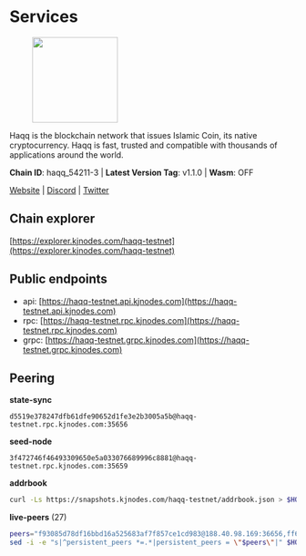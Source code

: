 # Services

<figure><img src="https://raw.githubusercontent.com/kj89/testnet_manuals/main/pingpub/logos/haqq.png" width="150" alt=""><figcaption></figcaption></figure>

Haqq is the blockchain network that issues Islamic Coin,  its native cryptocurrency. Haqq is fast, trusted and  compatible with thousands of applications around the world.

**Chain ID**: haqq_54211-3 | **Latest Version Tag**: v1.1.0 | **Wasm**: OFF

[Website](https://islamiccoin.net) | [Discord](https://discord.gg/hU9MHG5kZq) | [Twitter](https://twitter.com/Islamic_Coin)




## Chain explorer
[https://explorer.kjnodes.com/haqq-testnet](https://explorer.kjnodes.com/haqq-testnet)

## Public endpoints

* api: [https://haqq-testnet.api.kjnodes.com](https://haqq-testnet.api.kjnodes.com)
* rpc: [https://haqq-testnet.rpc.kjnodes.com](https://haqq-testnet.rpc.kjnodes.com)
* grpc: [https://haqq-testnet.grpc.kjnodes.com](https://haqq-testnet.grpc.kjnodes.com)

## Peering

**state-sync**

```text
d5519e378247dfb61dfe90652d1fe3e2b3005a5b@haqq-testnet.rpc.kjnodes.com:35656
```

**seed-node**

```text
3f472746f46493309650e5a033076689996c8881@haqq-testnet.rpc.kjnodes.com:35659
```

**addrbook**
```bash
curl -Ls https://snapshots.kjnodes.com/haqq-testnet/addrbook.json > $HOME/.haqqd/config/addrbook.json
```

**live-peers** (27)
```bash
peers="f93085d78df16bbd16a525683af7f857ce1cd983@188.40.98.169:36656,ff6df373bf7bce436d488d2d8f5f5b283c6431d4@51.79.100.160:26656,b9e8ec4eeb359e1b3cf5675563e72787b9d40adf@95.217.132.146:26656,3df5a68b919177179c6dcb0b9c9354fd6bbba1c8@65.109.92.240:20116,d5519e378247dfb61dfe90652d1fe3e2b3005a5b@65.109.68.190:35656,ba56c564a5430632e59e2b08fc348735bc56b32f@154.12.232.140:26656,bc777df96c83c0433561c88c541dbbc520928f6c@195.3.221.239:26656,23ff658b56fbb8bc73372973a34733ff5d79b435@142.132.202.50:11604,56158e0f2acf850114e82644afceb565a73b08cc@185.144.99.95:26656,0833039f717227ccd156d156ea772746b8ac6d71@146.19.24.139:26656,6771e65c1b30cc514faf5943320fdda480fe9124@95.216.39.183:26656,c1daefce01efd7ab1c10bd503d386d08cf03c573@78.47.51.242:26656,78e3ef8adf819b479acc13a2f92ab5c0fa350aeb@66.45.231.30:11464,927a323649e7dd8d4c75da6e5edaee439652b46f@65.109.92.241:20116,2d13d679b64e1a574904a140f72815644ec71131@65.21.133.125:30656,00b1befaceba6b0178d2b6076ae0968adf4bd7b5@65.108.67.152:26656,ed145a35b436878c1f1c10634bd18600f3696e17@95.217.181.142:26656,32a8eec046b95e8646ff0810b4596dc7083a0beb@65.108.145.131:26656,3ba8280c245f4d63a8f7913aea64a5071f0c76d7@65.109.18.166:54656,59af99085c961a6a5c8dc4bc8b3abffda16ddccb@135.181.38.62:26656,f57fae1bdea281392b563a58978a2d8c0a37725f@95.217.233.234:26656,24e894d4d8a18276acf6051cccf369a1ce69842d@65.108.151.105:26656,0629018cef2e53288757381ffdc0b84cbb5931cc@95.216.1.249:26656,48a2a7762a579d25bca95b0a3548b714238dd60b@213.239.216.252:20656,6fad54232f11a0306bd0d942c2ec5f9ba0ae2f1a@34.91.54.209:26656,90b40d2b773090b82aa7788c2d1937e4fd6d2dc0@65.108.231.124:19656,9444cf6e8cc3e452f8006acce0283d87ee663b7a@185.163.125.253:35656"
sed -i -e "s|^persistent_peers *=.*|persistent_peers = \"$peers\"|" $HOME/.haqqd/config/config.toml
```
